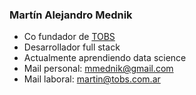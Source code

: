 ### Martín Alejandro Mednik

* Co fundador de [TOBS](https://tobs.com.ar)
* Desarrollador full stack
* Actualmente aprendiendo data science
* Mail personal: [mmednik@gmail.com](mailto:mmednik@gmail.com)
* Mail laboral: [martin@tobs.com.ar](mailto:martin@tobs.com.ar)
